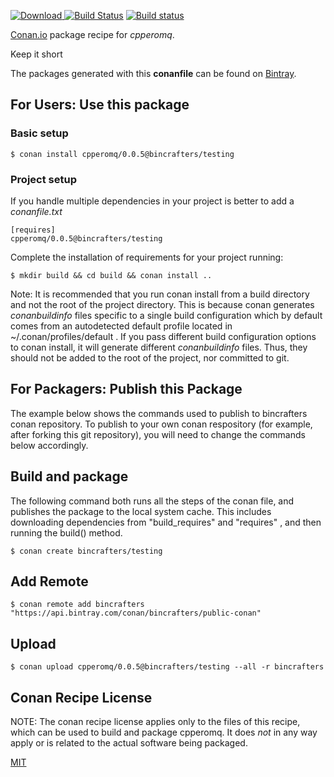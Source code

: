 [![Download](https://api.bintray.com/packages/bincrafters/public-conan/cpperomq%3Abincrafters/images/download.svg) ](https://bintray.com/bincrafters/public-conan/cpperomq%3Abincrafters/_latestVersion)
[![Build Status](https://travis-ci.org/bincrafters/conan-cpperomq.svg?branch=testing%2F0.0.5)](https://travis-ci.org/bincrafters/conan-cpperomq)
[![Build status](https://ci.appveyor.com/api/projects/status/github/bincrafters/conan-cpperomq?branch=testing%2F0.0.5&svg=true)](https://ci.appveyor.com/project/bincrafters/conan-cpperomq)

[Conan.io](https://conan.io) package recipe for *cpperomq*.

Keep it short

The packages generated with this **conanfile** can be found on [Bintray](https://bintray.com/bincrafters/public-conan/cpperomq%3Abincrafters).

## For Users: Use this package

### Basic setup

    $ conan install cpperomq/0.0.5@bincrafters/testing

### Project setup

If you handle multiple dependencies in your project is better to add a *conanfile.txt*

    [requires]
    cpperomq/0.0.5@bincrafters/testing


Complete the installation of requirements for your project running:

    $ mkdir build && cd build && conan install ..

Note: It is recommended that you run conan install from a build directory and not the root of the project directory.  This is because conan generates *conanbuildinfo* files specific to a single build configuration which by default comes from an autodetected default profile located in ~/.conan/profiles/default .  If you pass different build configuration options to conan install, it will generate different *conanbuildinfo* files.  Thus, they should not be added to the root of the project, nor committed to git.

## For Packagers: Publish this Package

The example below shows the commands used to publish to bincrafters conan repository. To publish to your own conan respository (for example, after forking this git repository), you will need to change the commands below accordingly.

## Build and package

The following command both runs all the steps of the conan file, and publishes the package to the local system cache.  This includes downloading dependencies from "build_requires" and "requires" , and then running the build() method.

    $ conan create bincrafters/testing



## Add Remote

    $ conan remote add bincrafters "https://api.bintray.com/conan/bincrafters/public-conan"

## Upload

    $ conan upload cpperomq/0.0.5@bincrafters/testing --all -r bincrafters


## Conan Recipe License

NOTE: The conan recipe license applies only to the files of this recipe, which can be used to build and package cpperomq.
It does *not* in any way apply or is related to the actual software being packaged.

[MIT](https://github.com/bincrafters/conan-cpperomq.git/blob/testing/0.0.5/LICENSE.md)
